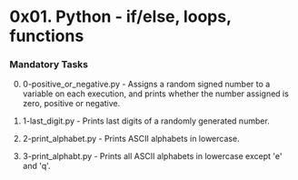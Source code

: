 # 0x01. Python - if/else, loops, functions

### Mandatory Tasks
0. 0-positive_or_negative.py - Assigns a random signed number to a variable on each execution, and prints whether the number assigned is zero, positive or negative.

1. 1-last_digit.py - Prints last digits of a randomly generated number.

2. 2-print_alphabet.py - Prints ASCII alphabets in lowercase.

3. 3-print_alphabt.py - Prints all ASCII alphabets in lowercase except 'e' and 'q'.
